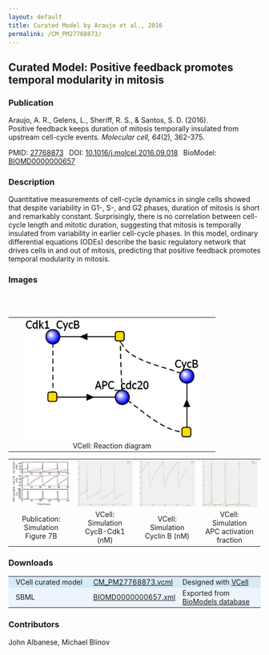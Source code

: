 ```yaml
---
layout: default
title: Curated Model by Araujo et al., 2016
permalink: /CM_PM27768873/
---
```

## Curated Model: Positive feedback promotes temporal modularity in mitosis
### Publication 

Araujo, A. R., Gelens, L., Sheriff, R. S., & Santos, S. D. (2016).<br />
Positive feedback keeps duration of mitosis temporally insulated from upstream cell-cycle events. 
<i>Molecular cell, 64</i>(2), 362-375.

 PMID: <a href="https://www.ncbi.nlm.nih.gov/pubmed/?term=27768873">27768873</a>&ensp; 
 DOI: <a href="https://doi.org/10.1016/j.molcel.2016.09.018">10.1016/j.molcel.2016.09.018</a>&ensp;
 BioModel: <a href="https://www.ebi.ac.uk/biomodels/BIOMD0000000657">BIOMD0000000657</a><br />

### Description
Quantitative measurements of cell-cycle dynamics in single cells showed that despite variability in G1-, S-, and G2 phases, duration of mitosis is short and remarkably constant. Surprisingly, there is no correlation between cell-cycle length and mitotic duration, suggesting that mitosis is temporally insulated from variability in earlier cell-cycle phases. In this model, ordinary differential equations (ODEs) describe the basic regulatory network that drives cells in and out of mitosis, predicting that positive feedback promotes temporal modularity in mitosis.

### Images
<center>
 <table align="center"> 
  <td align="center" width="400"><a href="https://modelbricks.github.io/images/Vcellimages/CM_PM27768873.PNG"><img width="350" align="center" src="/images/Vcellimages/CM_PM27768873.PNG"/></a></td>
 <tr>
  <td align="center">VCell: Reaction diagram</td>
 </tr>
 <br /><br />
 </table>
 <table align="center">
   <td align="center" width="250"><a href="https://modelbricks.github.io/images/publications/CM_PM27768873_Sim.PNG"><img width="150" src="/images/publications/CM_PM27768873_Sim.PNG"/></a></td>
   <td align="center" width="250"><a href="https://modelbricks.github.io/images/Vcellimages/CM_PM27768873_VCellSim2.PNG"><img width="150" align="center" src="/images/Vcellimages/CM_PM27768873_VCellSim2.PNG"/></a></td>
  <td align="center" width="250"><a href="https://modelbricks.github.io/images/Vcellimages/CM_PM27768873_VCellSim3.PNG"><img width="150" align="center" src="/images/Vcellimages/CM_PM27768873_VCellSim3.PNG"/></a></td>
  <td align="center" width="250"><a href="https://modelbricks.github.io/images/Vcellimages/CM_PM27768873_VCellSim1.PNG"><img width="150" align="center" src="/images/Vcellimages/CM_PM27768873_VCellSim1.PNG"/></a></td>
 <tr>
  <td align="center">Publication: Simulation<br /> Figure 7B </td>
  <td align="center">VCell: Simulation<br />CycB-Cdk1 (nM)</td>
  <td align="center">VCell: Simulation<br />Cyclin B (nM)</td>
  <td align="center">VCell: Simulation<br />APC activation fraction</td>
</tr>
 </table>
 </center>

### Downloads
<center>
 <table>
  <td width="33%" bgcolor="#D6EAF8">&nbsp; VCell curated model </td>
  <td width="33%" bgcolor="#D6EAF8"><a href="/modelbricks/VCML_SBMLfiles/CM_PM27768873.vcml">CM_PM27768873.vcml</a></td>
  <td width="33%" bgcolor="#D6EAF8"> Designed with <a href="http://vcell.org"> VCell</a></td>
  <tr>
   <td bgcolor="#EBF5FB">&nbsp; SBML </td>
   <td bgcolor="#EBF5FB"><a href="/modelbricks/VCML_SBMLfiles/BIOMD0000000657.xml">BIOMD0000000657.xml</a></td>
   <td bgcolor="#EBF5FB"> Exported from <a href="https://www.ebi.ac.uk/biomodels/BIOMD0000000657">BioModels database</a></td>
  </tr>
 </table>
</center>
  
### Contributors
John Albanese, Michael Blinov
